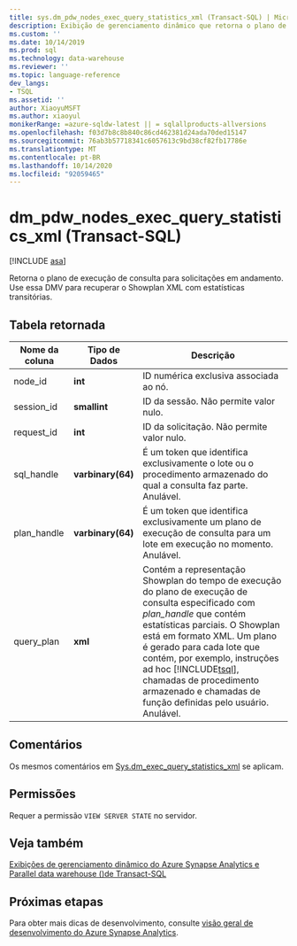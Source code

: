 ```yaml
---
title: sys.dm_pdw_nodes_exec_query_statistics_xml (Transact-SQL) | Microsoft Docs
description: Exibição de gerenciamento dinâmico que retorna o plano de execução de consulta para solicitações em andamento. Use essa DMV para recuperar o Showplan XML com estatísticas transitórias.
ms.custom: ''
ms.date: 10/14/2019
ms.prod: sql
ms.technology: data-warehouse
ms.reviewer: ''
ms.topic: language-reference
dev_langs:
- TSQL
ms.assetid: ''
author: XiaoyuMSFT
ms.author: xiaoyul
monikerRange: =azure-sqldw-latest || = sqlallproducts-allversions
ms.openlocfilehash: f03d7b8c8b840c86cd462381d24ada70ded15147
ms.sourcegitcommit: 76ab3b57718341c6057613c9bd38cf82fb17786e
ms.translationtype: MT
ms.contentlocale: pt-BR
ms.lasthandoff: 10/14/2020
ms.locfileid: "92059465"
---
```

# <a name="dm_pdw_nodes_exec_query_statistics_xml-transact-sql"></a>dm_pdw_nodes_exec_query_statistics_xml (Transact-SQL)
[!INCLUDE [asa](../../includes/applies-to-version/asa.md)]

Retorna o plano de execução de consulta para solicitações em andamento. Use essa DMV para recuperar o Showplan XML com estatísticas transitórias.

## <a name="table-returned"></a>Tabela retornada

|Nome da coluna|Tipo de Dados|Descrição|  
|-----------------|---------------|-----------------|
|node_id|**int**|ID numérica exclusiva associada ao nó.|
|session_id|**smallint**|ID da sessão. Não permite valor nulo.|
|request_id|**int**|ID da solicitação. Não permite valor nulo.|
|sql_handle|**varbinary(64)**|É um token que identifica exclusivamente o lote ou o procedimento armazenado do qual a consulta faz parte. Anulável.|
|plan_handle|**varbinary(64)**|É um token que identifica exclusivamente um plano de execução de consulta para um lote em execução no momento. Anulável.|
|query_plan|**xml**|Contém a representação Showplan do tempo de execução do plano de execução de consulta especificado com *plan_handle* que contém estatísticas parciais. O Showplan está em formato XML. Um plano é gerado para cada lote que contém, por exemplo, instruções ad hoc [!INCLUDE[tsql](../../includes/tsql-md.md)], chamadas de procedimento armazenado e chamadas de função definidas pelo usuário. Anulável.|

## <a name="remarks"></a>Comentários
Os mesmos comentários em [Sys.dm_exec_query_statistics_xml](./sys-dm-exec-query-statistics-xml-transact-sql.md?view=sql-server-ver15) se aplicam.   

## <a name="permissions"></a>Permissões  
 Requer a permissão `VIEW SERVER STATE` no servidor.  

## <a name="see-also"></a>Veja também  
 [Exibições de gerenciamento dinâmico do Azure Synapse Analytics e Parallel data warehouse &#40;&#41;de Transact-SQL ](../../relational-databases/system-dynamic-management-views/sql-and-parallel-data-warehouse-dynamic-management-views.md)  

 ## <a name="next-steps"></a>Próximas etapas
 Para obter mais dicas de desenvolvimento, consulte [visão geral de desenvolvimento do Azure Synapse Analytics](/azure/sql-data-warehouse/sql-data-warehouse-overview-develop).
